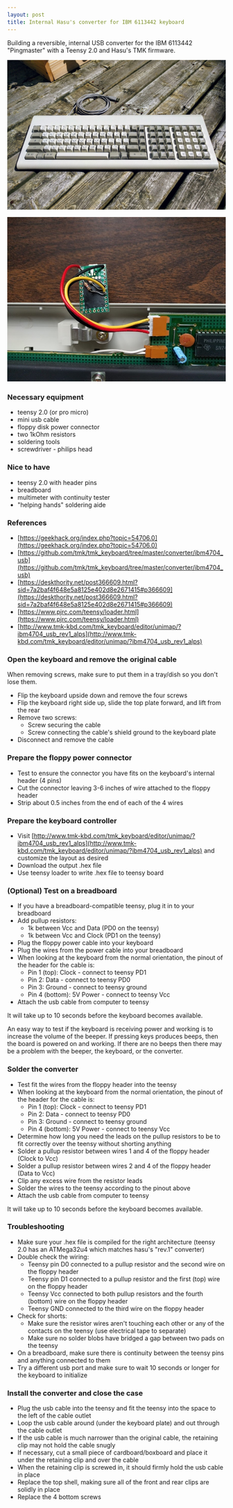 ```yaml
---
layout: post
title: Internal Hasu's converter for IBM 6113442 keyboard
---
```


Building a reversible, internal USB converter for the IBM 6113442 "Pingmaster" with a Teensy 2.0 and Hasu's TMK firmware.

![](/assets/images/20180829/ibm_pingmaster_keyboard.jpg)

![](/assets/images/20180829/hasu_converter_for_pingmaster.jpg)

### Necessary equipment

- teensy 2.0 (or pro micro)
- mini usb cable
- floppy disk power connector
- two 1kOhm resistors
- soldering tools
- screwdriver - philips head


### Nice to have

- teensy 2.0 with header pins
- breadboard
- multimeter with continuity tester
- "helping hands" soldering aide


### References

- [https://geekhack.org/index.php?topic=54706.0](https://geekhack.org/index.php?topic=54706.0)
- [https://github.com/tmk/tmk_keyboard/tree/master/converter/ibm4704_usb](https://github.com/tmk/tmk_keyboard/tree/master/converter/ibm4704_usb)
- [https://deskthority.net/post366609.html?sid=7a2baf4f648e5a8125e402d8e2671415#p366609](https://deskthority.net/post366609.html?sid=7a2baf4f648e5a8125e402d8e2671415#p366609)
- [https://www.pjrc.com/teensy/loader.html](https://www.pjrc.com/teensy/loader.html)
- [http://www.tmk-kbd.com/tmk_keyboard/editor/unimap/?ibm4704_usb_rev1_alps](http://www.tmk-kbd.com/tmk_keyboard/editor/unimap/?ibm4704_usb_rev1_alps)


### Open the keyboard and remove the original cable

When removing screws, make sure to put them in a tray/dish so you don't lose them.

- Flip the keyboard upside down and remove the four screws
- Flip the keyboard right side up, slide the top plate forward, and lift from the rear
- Remove two screws:
  - Screw securing the cable
  - Screw connecting the cable's shield ground to the keyboard plate
- Disconnect and remove the cable


### Prepare the floppy power connector

- Test to ensure the connector you have fits on the keyboard's internal header (4 pins)
- Cut the connector leaving 3-6 inches of wire attached to the floppy header
- Strip about 0.5 inches from the end of each of the 4 wires


### Prepare the keyboard controller

- Visit [http://www.tmk-kbd.com/tmk_keyboard/editor/unimap/?ibm4704_usb_rev1_alps](http://www.tmk-kbd.com/tmk_keyboard/editor/unimap/?ibm4704_usb_rev1_alps) and customize the layout as desired
- Download the output .hex file
- Use teensy loader to write .hex file to teensy board


### (Optional) Test on a breadboard

- If you have a breadboard-compatible teensy, plug it in to your breadboard
- Add pullup resistors:
  - 1k between Vcc and Data (PD0 on the teensy)
  - 1k between Vcc and Clock (PD1 on the teensy)
- Plug the floppy power cable into your keyboard
- Plug the wires from the power cable into your breadboard
- When looking at the keyboard from the normal orientation, the pinout of the header for the cable is:
  - Pin 1 (top): Clock - connect to teensy PD1
  - Pin 2: Data - connect to teensy PD0
  - Pin 3: Ground - connect to teensy ground
  - Pin 4 (bottom): 5V Power - connect to teensy Vcc
- Attach the usb cable from computer to teensy

It will take up to 10 seconds before the keyboard becomes available. 

An easy way to test if the keyboard is receiving power and working is to increase the volume of the beeper. If pressing keys produces beeps, then the board is powered on and working. If there are no beeps then there may be a problem with the beeper, the keyboard, or the converter.


### Solder the converter

- Test fit the wires from the floppy header into the teensy
- When looking at the keyboard from the normal orientation, the pinout of the header for the cable is:
  - Pin 1 (top): Clock - connect to teensy PD1
  - Pin 2: Data - connect to teensy PD0
  - Pin 3: Ground - connect to teensy ground
  - Pin 4 (bottom): 5V Power - connect to teensy Vcc
- Determine how long you need the leads on the pullup resistors to be to fit correctly over the teensy without shorting anything
- Solder a pullup resistor between wires 1 and 4 of the floppy header (Clock to Vcc)
- Solder a pullup resistor between wires 2 and 4 of the floppy header (Data to Vcc)
- Clip any excess wire from the resistor leads
- Solder the wires to the teensy according to the pinout above
- Attach the usb cable from computer to teensy

It will take up to 10 seconds before the keyboard becomes available. 


### Troubleshooting

- Make sure your .hex file is compiled for the right architecture (teensy 2.0 has an ATMega32u4 which matches hasu's "rev.1" converter)
- Double check the wiring:
  - Teensy pin D0 connected to a pullup resistor and the second wire on the floppy header
  - Teensy pin D1 connected to a pullup resistor and the first (top) wire on the floppy header
  - Teensy Vcc connected to both pullup resistors and the fourth (bottom) wire on the floppy header
  - Teensy GND connected to the third wire on the floppy header
- Check for shorts:
  - Make sure the resistor wires aren't touching each other or any of the contacts on the teensy (use electrical tape to separate)
  - Make sure no solder blobs have bridged a gap between two pads on the teensy
- On a breadboard, make sure there is continuity between the teensy pins and anything connected to them
- Try a different usb port and make sure to wait 10 seconds or longer for the keyboard to initialize


### Install the converter and close the case

- Plug the usb cable into the teensy and fit the teensy into the space to the left of the cable outlet
- Loop the usb cable around (under the keyboard plate) and out through the cable outlet
- If the usb cable is much narrower than the original cable, the retaining clip may not hold the cable snugly
- If necessary, cut a small piece of cardboard/boxboard and place it under the retaining clip and over the cable
- When the retaining clip is screwed in, it should firmly hold the usb cable in place
- Replace the top shell, making sure all of the front and rear clips are solidly in place
- Replace the 4 bottom screws
